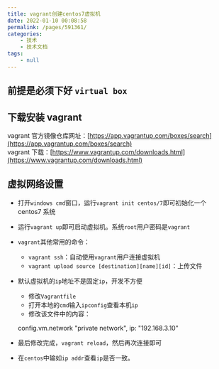 ```yaml
---
title: vagrant创建centos7虚拟机
date: 2022-01-10 00:08:58
permalink: /pages/591361/
categories:
    - 技术
    - 技术文档
tags:
    - null
---
```


## 前提是必须下好 `virtual box`

## 下载安装 vagrant

vagrant 官方镜像仓库网址：[https://app.vagrantup.com/boxes/search](https://app.vagrantup.com/boxes/search)  
vagrant 下载：[https://www.vagrantup.com/downloads.html](https://www.vagrantup.com/downloads.html)

## 虚拟网络设置

-   打开`windows cmd`窗口，运行`vagrant init centos/7`即可初始化一个 centos7 系统

-   运行`vagrant up`即可启动虚拟机。系统`root`用户密码是`vagrant`

-   `vagrant`其他常用的命令：

    -   `vagrant ssh`：自动使用`vagrant`用户连接虚拟机
    -   `vagrant upload source [destination][name][id]`：上传文件

-   默认虚拟机的`ip`地址不是固定`ip`，开发不方便

    -   修改`Vagrantfile`
    -   打开本地的`cmd`输入`ipconfig`查看本机`ip`
    -   修改该文件中的内容：

    config.vm.network "private network", ip: "192.168.3.10"

-   最后修改完成，`vagrant reload`，然后再次连接即可

-   在`centos`中输如`ip addr`查看`ip`是否一致。
